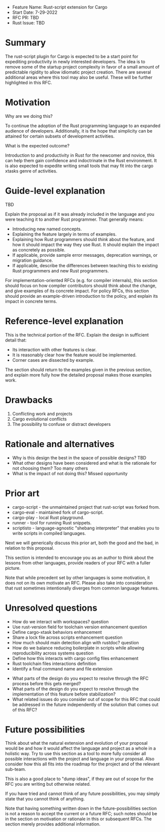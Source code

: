 - Feature Name: Rust-script extension for Cargo
- Start Date: 7-29-2022
- RFC PR: TBD
- Rust Issue: TBD


# Summary
[summary]: #summary

The rust-script plugin for Cargo is expected to be a start point for expediting productivity in newly interested developers.  The idea is to remove some of the startup project complexity in favor of a small amount of predictable rigidity to allow idiomatic project creation. There are several additional areas where this tool may also be useful. These will be further highlighted in this RFC.


# Motivation
[motivation]: #motivation

Why are we doing this? 

To continue the adoption of the Rust programming language to an expanded audience of developers.  Additionally, it is the hope that simplicity can be attained for certain subsets of development activities.

What is the expected outcome?

Introduction to and productivity in Rust for the newcomer and novice, this can help them gain confidence and indoctrinate in the Rust environment. It is also expected to expedite writing small tools that may fit into the cargo xtasks genre of activities.

# Guide-level explanation
[guide-level-explanation]: #guide-level-explanation

TBD

Explain the proposal as if it was already included in the language and you were teaching it to another Rust programmer. That generally means:

- Introducing new named concepts.
- Explaining the feature largely in terms of examples.
- Explaining how Rust programmers should *think* about the feature, and how it should impact the way they use Rust. It should explain the impact as concretely as possible.
- If applicable, provide sample error messages, deprecation warnings, or migration guidance.
- If applicable, describe the differences between teaching this to existing Rust programmers and new Rust programmers.

For implementation-oriented RFCs (e.g. for compiler internals), this section should focus on how compiler contributors should think about the change, and give examples of its concrete impact. For policy RFCs, this section should provide an example-driven introduction to the policy, and explain its impact in concrete terms.

# Reference-level explanation
[reference-level-explanation]: #reference-level-explanation

This is the technical portion of the RFC. Explain the design in sufficient detail that:

- Its interaction with other features is clear.
- It is reasonably clear how the feature would be implemented.
- Corner cases are dissected by example.

The section should return to the examples given in the previous section, and explain more fully how the detailed proposal makes those examples work.

# Drawbacks
[drawbacks]: #drawbacks

1. Conflicting work and projects
2. Cargo evolutional conflicts
3. The possibility to confuse or distract developers


# Rationale and alternatives
[rationale-and-alternatives]: #rationale-and-alternatives


- Why is this design the best in the space of possible designs?   TBD
- What other designs have been considered and what is the rationale for not choosing them?  Too many others
- What is the impact of not doing this?  Missed opportunity


# Prior art
[prior-art]: #prior-art

  * cargo-script - the unmaintained project that rust-script was forked from.
  * cargo-eval - maintained fork of cargo-script.
  * cargo-play - local Rust playground.
  * runner - tool for running Rust snippets.
  * scriptisto - language-agnostic "shebang interpreter" that enables you to write scripts in compiled languages.

Next we will generically discuss this prior art, both the good and the bad, in relation to this proposal.

This section is intended to encourage you as an author to think about the lessons from other languages, provide readers of your RFC with a fuller picture.

Note that while precedent set by other languages is some motivation, it does not on its own motivate an RFC.
Please also take into consideration that rust sometimes intentionally diverges from common language features.

# Unresolved questions
[unresolved-questions]: #unresolved-questions

  * How do we interact with workspaces? question
  * Use rust-version field for toolchain version enhancement  question
  * Define cargo-xtask behaviors enhancement
  * Share a lock file across scripts enhancement  question
  * How much should main detection align with rustdoc? question
  * How do we balance reducing boilerplate in scripts while allowing reproducibility across systems question
  * Define how this interacts with cargo config files enhancement
  * Rust toolchain files interactions definition
  * Identify a final command name and file extension


- What parts of the design do you expect to resolve through the RFC process before this gets merged?
- What parts of the design do you expect to resolve through the implementation of this feature before stabilization?
- What related issues do you consider out of scope for this RFC that could be addressed in the future independently of the solution that comes out of this RFC?

# Future possibilities
[future-possibilities]: #future-possibilities

Think about what the natural extension and evolution of your proposal would
be and how it would affect the language and project as a whole in a holistic
way. Try to use this section as a tool to more fully consider all possible
interactions with the project and language in your proposal.
Also consider how this all fits into the roadmap for the project
and of the relevant sub-team.

This is also a good place to "dump ideas", if they are out of scope for the
RFC you are writing but otherwise related.

If you have tried and cannot think of any future possibilities,
you may simply state that you cannot think of anything.

Note that having something written down in the future-possibilities section
is not a reason to accept the current or a future RFC; such notes should be
in the section on motivation or rationale in this or subsequent RFCs.
The section merely provides additional information.

